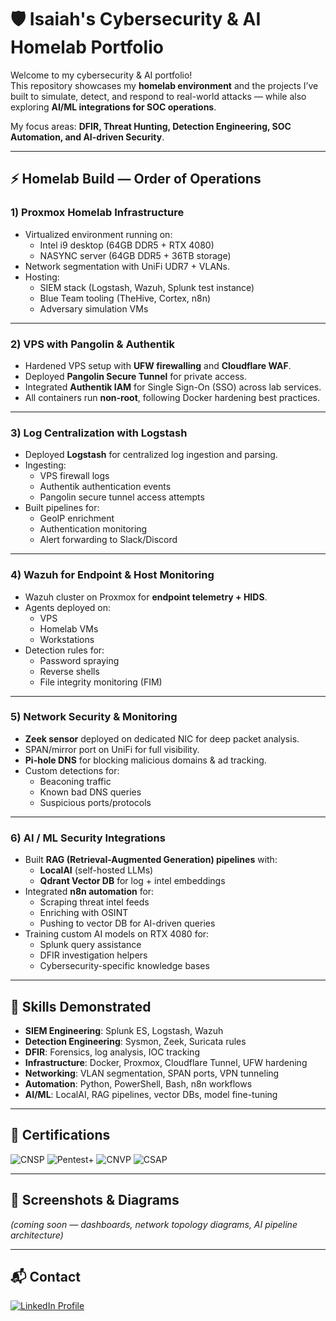 # 🛡️ Isaiah's Cybersecurity & AI Homelab Portfolio

Welcome to my cybersecurity & AI portfolio!  
This repository showcases my **homelab environment** and the projects I’ve built to simulate, detect, and respond to real-world attacks — while also exploring **AI/ML integrations for SOC operations**.  

My focus areas: **DFIR, Threat Hunting, Detection Engineering, SOC Automation, and AI-driven Security**.

---

## ⚡ Homelab Build — Order of Operations

### 1) Proxmox Homelab Infrastructure
- Virtualized environment running on:
  - Intel i9 desktop (64GB DDR5 + RTX 4080)  
  - NASYNC server (64GB DDR5 + 36TB storage)  
- Network segmentation with UniFi UDR7 + VLANs.  
- Hosting:
  - SIEM stack (Logstash, Wazuh, Splunk test instance)  
  - Blue Team tooling (TheHive, Cortex, n8n)  
  - Adversary simulation VMs  

---

### 2) VPS with Pangolin & Authentik
- Hardened VPS setup with **UFW firewalling** and **Cloudflare WAF**.  
- Deployed **Pangolin Secure Tunnel** for private access.  
- Integrated **Authentik IAM** for Single Sign-On (SSO) across lab services.  
- All containers run **non-root**, following Docker hardening best practices.  

---

### 3) Log Centralization with Logstash
- Deployed **Logstash** for centralized log ingestion and parsing.  
- Ingesting:
  - VPS firewall logs  
  - Authentik authentication events  
  - Pangolin secure tunnel access attempts  
- Built pipelines for:
  - GeoIP enrichment  
  - Authentication monitoring  
  - Alert forwarding to Slack/Discord  

---

### 4) Wazuh for Endpoint & Host Monitoring
- Wazuh cluster on Proxmox for **endpoint telemetry + HIDS**.  
- Agents deployed on:
  - VPS  
  - Homelab VMs  
  - Workstations  
- Detection rules for:
  - Password spraying  
  - Reverse shells  
  - File integrity monitoring (FIM)  

---

### 5) Network Security & Monitoring
- **Zeek sensor** deployed on dedicated NIC for deep packet analysis.  
- SPAN/mirror port on UniFi for full visibility.  
- **Pi-hole DNS** for blocking malicious domains & ad tracking.  
- Custom detections for:
  - Beaconing traffic  
  - Known bad DNS queries  
  - Suspicious ports/protocols  

---

### 6) AI / ML Security Integrations
- Built **RAG (Retrieval-Augmented Generation) pipelines** with:
  - **LocalAI** (self-hosted LLMs)  
  - **Qdrant Vector DB** for log + intel embeddings  
- Integrated **n8n automation** for:
  - Scraping threat intel feeds  
  - Enriching with OSINT  
  - Pushing to vector DB for AI-driven queries  
- Training custom AI models on RTX 4080 for:
  - Splunk query assistance  
  - DFIR investigation helpers  
  - Cybersecurity-specific knowledge bases  

---

## 🧰 Skills Demonstrated
- **SIEM Engineering**: Splunk ES, Logstash, Wazuh  
- **Detection Engineering**: Sysmon, Zeek, Suricata rules  
- **DFIR**: Forensics, log analysis, IOC tracking  
- **Infrastructure**: Docker, Proxmox, Cloudflare Tunnel, UFW hardening  
- **Networking**: VLAN segmentation, SPAN ports, VPN tunneling  
- **Automation**: Python, PowerShell, Bash, n8n workflows  
- **AI/ML**: LocalAI, RAG pipelines, vector DBs, model fine-tuning  

---

## 📜 Certifications
<p align="left">
  <img src="https://img.shields.io/badge/-CNSP-blue?logo=comptia&style=for-the-badge" alt="CNSP" />
  <img src="https://img.shields.io/badge/-Pentest%2B-red?logo=comptia&style=for-the-badge" alt="Pentest+" />
  <img src="https://img.shields.io/badge/-CNVP-yellow?logo=comptia&style=for-the-badge" alt="CNVP" />
  <img src="https://img.shields.io/badge/-CSAP-green?logo=comptia&style=for-the-badge" alt="CSAP" />
</p>

---

## 📸 Screenshots & Diagrams
*(coming soon — dashboards, network topology diagrams, AI pipeline architecture)*

---

## 📬 Contact
<p align="left">
  <a href="https://linkedin.com/in/yourprofile">
    <img src="https://img.shields.io/badge/LinkedIn-0077B5?style=for-the-badge&logo=linkedin&logoColor=white" alt="LinkedIn Profile"/>
  </a>
</p>